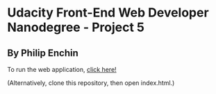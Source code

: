 Udacity Front-End Web Developer Nanodegree - Project 5
========
By Philip Enchin
----------------
To run the web application, [click here!](http://pianomatic.github.io/Udacity-Front-End-P5/)

(Alternatively, clone this repository, then open index.html.)